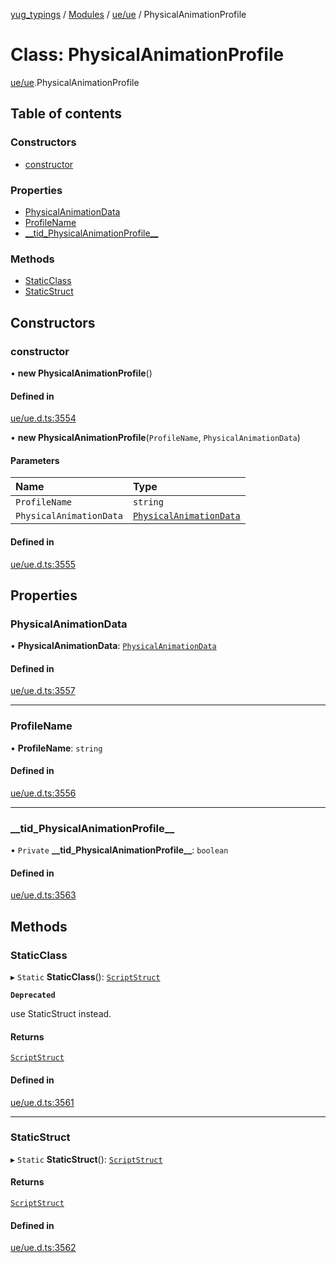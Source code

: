 [yug_typings](../README.md) / [Modules](../modules.md) / [ue/ue](../modules/ue_ue.md) / PhysicalAnimationProfile

# Class: PhysicalAnimationProfile

[ue/ue](../modules/ue_ue.md).PhysicalAnimationProfile

## Table of contents

### Constructors

- [constructor](ue_ue.PhysicalAnimationProfile.md#constructor)

### Properties

- [PhysicalAnimationData](ue_ue.PhysicalAnimationProfile.md#physicalanimationdata)
- [ProfileName](ue_ue.PhysicalAnimationProfile.md#profilename)
- [\_\_tid\_PhysicalAnimationProfile\_\_](ue_ue.PhysicalAnimationProfile.md#__tid_physicalanimationprofile__)

### Methods

- [StaticClass](ue_ue.PhysicalAnimationProfile.md#staticclass)
- [StaticStruct](ue_ue.PhysicalAnimationProfile.md#staticstruct)

## Constructors

### constructor

• **new PhysicalAnimationProfile**()

#### Defined in

[ue/ue.d.ts:3554](https://github.com/YugMetaverse/yug_typings/blob/25cad34/ue/ue.d.ts#L3554)

• **new PhysicalAnimationProfile**(`ProfileName`, `PhysicalAnimationData`)

#### Parameters

| Name | Type |
| :------ | :------ |
| `ProfileName` | `string` |
| `PhysicalAnimationData` | [`PhysicalAnimationData`](ue_ue.PhysicalAnimationData.md) |

#### Defined in

[ue/ue.d.ts:3555](https://github.com/YugMetaverse/yug_typings/blob/25cad34/ue/ue.d.ts#L3555)

## Properties

### PhysicalAnimationData

• **PhysicalAnimationData**: [`PhysicalAnimationData`](ue_ue.PhysicalAnimationData.md)

#### Defined in

[ue/ue.d.ts:3557](https://github.com/YugMetaverse/yug_typings/blob/25cad34/ue/ue.d.ts#L3557)

___

### ProfileName

• **ProfileName**: `string`

#### Defined in

[ue/ue.d.ts:3556](https://github.com/YugMetaverse/yug_typings/blob/25cad34/ue/ue.d.ts#L3556)

___

### \_\_tid\_PhysicalAnimationProfile\_\_

• `Private` **\_\_tid\_PhysicalAnimationProfile\_\_**: `boolean`

#### Defined in

[ue/ue.d.ts:3563](https://github.com/YugMetaverse/yug_typings/blob/25cad34/ue/ue.d.ts#L3563)

## Methods

### StaticClass

▸ `Static` **StaticClass**(): [`ScriptStruct`](ue_ue.ScriptStruct.md)

**`Deprecated`**

use StaticStruct instead.

#### Returns

[`ScriptStruct`](ue_ue.ScriptStruct.md)

#### Defined in

[ue/ue.d.ts:3561](https://github.com/YugMetaverse/yug_typings/blob/25cad34/ue/ue.d.ts#L3561)

___

### StaticStruct

▸ `Static` **StaticStruct**(): [`ScriptStruct`](ue_ue.ScriptStruct.md)

#### Returns

[`ScriptStruct`](ue_ue.ScriptStruct.md)

#### Defined in

[ue/ue.d.ts:3562](https://github.com/YugMetaverse/yug_typings/blob/25cad34/ue/ue.d.ts#L3562)
